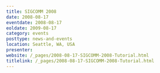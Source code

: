 ```yaml
---
title: SIGCOMM 2008
date: 2008-08-17
eventdate: 2008-08-17
eoldate: 2009-08-17
category: events
posttype: news-and-events
location: Seattle, WA, USA
presenter:
website: /_pages/2008-08-17-SIGCOMM-2008-Tutorial.html
titlelink: /_pages/2008-08-17-SIGCOMM-2008-Tutorial.html
---
```


